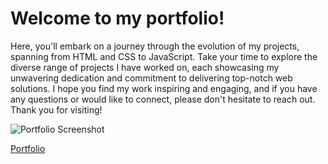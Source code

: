 # Welcome to my portfolio!
Here, you'll embark on a journey through the evolution of my projects, spanning from HTML and CSS to JavaScript. 
Take your time to explore the diverse range of projects I have worked on, each showcasing my unwavering dedication and commitment to delivering top-notch web solutions.
I hope you find my work inspiring and engaging, and if you have any questions or would like to connect, please don't hesitate to reach out.
Thank you for visiting!

![Portfolio Screenshot](~/Desktop/portfolio.jpeg)

[Portfolio](https://genjutsyou.github.io/Portfolio-Arun/)
